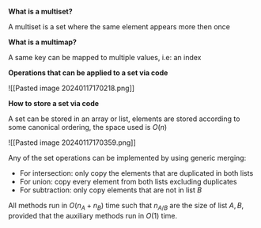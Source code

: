 
**What is a multiset?**

A multiset is a set where the same element appears more then once

**What is a multimap?**

A same key can be mapped to multiple values, i.e: an index

**Operations that can be applied to a set via code**

![[Pasted image 20240117170218.png]]

**How to store a set via code**

A set can be stored in an array or list, elements are stored according to some canonical ordering, the space used is $O(n)$

![[Pasted image 20240117170359.png]]

Any of the set operations can be implemented by using generic merging:

- For intersection: only copy the elements that are duplicated in both lists
- For union: copy every element from both lists excluding duplicates
- For subtraction: only copy elements that are not in list $B$ 

All methods run in $O(n_{A}+n_{B})$ time such that $n_{A/B}$ are the size of list $A,B$, provided that the auxiliary methods run in $O(1)$ time. 
